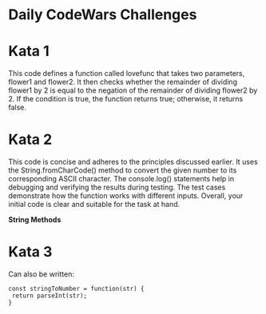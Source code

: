 # Daily CodeWars Challenges
 
 # Kata 1
 This code defines a function called lovefunc that takes two parameters, flower1 and flower2. It then checks whether the remainder of dividing flower1 by 2 is equal to the negation of the remainder of dividing flower2 by 2. If the condition is true, the function returns true; otherwise, it returns false.

 # Kata 2
 This code is concise and adheres to the principles discussed earlier. It uses the String.fromCharCode() method to convert the given number to its corresponding ASCII character. The console.log() statements help in debugging and verifying the results during testing. The test cases demonstrate how the function works with different inputs. Overall, your initial code is clear and suitable for the task at hand.

 **String Methods**

 # Kata 3
 Can also be written:

 ```
 const stringToNumber = function(str) {
  return parseInt(str);
}
```